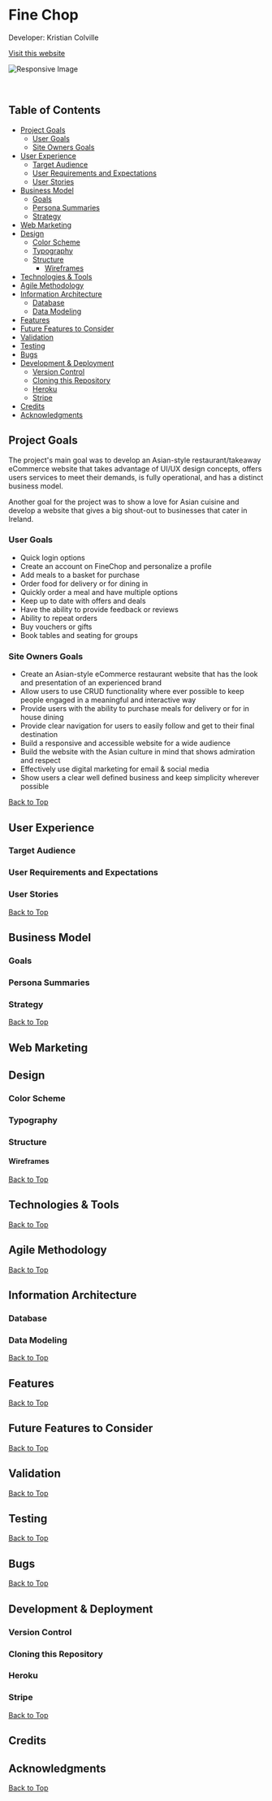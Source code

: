 # Fine Chop

Developer: Kristian Colville

[Visit this website]()

![Responsive Image]()

<br>

## Table of Contents

* [Project Goals](#project-goals)
    * [User Goals](#user-goals)
    * [Site Owners Goals](#site-owners-goals)
* [User Experience](#user-experience)
    * [Target Audience](#target-audience)
    * [User Requirements and Expectations](#user-requirements-and-expectations)
    * [User Stories](#user-stories)
* [Business Model](#business-model)
    * [Goals](#goals)
    * [Persona Summaries](#persona-summaries)
    * [Strategy](#strategy)
* [Web Marketing](#web-marketing)
* [Design](#design)
    * [Color Scheme](#color-scheme)
    * [Typography](#typography)
    * [Structure](#structure)
        * [Wireframes](#wireframes)
* [Technologies & Tools](#technologies--tools)
* [Agile Methodology](#agile-methodology)
* [Information Architecture](#information-architecture)
    * [Database](#database)
    * [Data Modeling](#data-modeling)
* [Features](#features)
* [Future Features to Consider](#future-features-to-consider)
* [Validation](#validation)
* [Testing](#testing)
* [Bugs](#bugs)
* [Development & Deployment](#deployment--deployment)
    * [Version Control](#version-control)
    * [Cloning this Repository](#cloning-this-repository)
    * [Heroku](#heroku)
    * [Stripe](#stripe)
* [Credits](#credits)
* [Acknowledgments](#acknowledgments)

## Project Goals

The project's main goal was to develop an Asian-style restaurant/takeaway eCommerce website that takes advantage of UI/UX design concepts, offers users services to meet their demands, is fully operational, and has a distinct business model.

Another goal for the project was to show a love for Asian cuisine and develop a website that gives a big shout-out to businesses that cater in Ireland.

### User Goals

* Quick login options
* Create an account on FineChop and personalize a profile
* Add meals to a basket for purchase
* Order food for delivery or for dining in
* Quickly order a meal and have multiple options
* Keep up to date with offers and deals
* Have the ability to provide feedback or reviews
* Ability to repeat orders
* Buy vouchers or gifts
* Book tables and seating for groups

### Site Owners Goals

* Create an Asian-style eCommerce restaurant website that has the look and presentation of an experienced brand
* Allow users to use CRUD functionality where ever possible to keep people engaged in a meaningful and interactive way
* Provide users with the ability to purchase meals for delivery or for in house dining
* Provide clear navigation for users to easily follow and get to their final destination
* Build a responsive and accessible website for a wide audience
* Build the website with the Asian culture in mind that shows admiration and respect
* Effectively use digital marketing for email & social media
* Show users a clear well defined business and keep simplicity wherever possible

[Back to Top](#table-of-contents)

## User Experience
### Target Audience
### User Requirements and Expectations
### User Stories

[Back to Top](#table-of-contents)

## Business Model
### Goals
### Persona Summaries
### Strategy

[Back to Top](#table-of-contents)

## Web Marketing
## Design
### Color Scheme
### Typography
### Structure
#### Wireframes

[Back to Top](#table-of-contents)

## Technologies & Tools

[Back to Top](#table-of-contents)

## Agile Methodology

[Back to Top](#table-of-contents)

## Information Architecture
### Database
### Data Modeling

[Back to Top](#table-of-contents)

## Features

[Back to Top](#table-of-contents)

## Future Features to Consider

[Back to Top](#table-of-contents)

## Validation

[Back to Top](#table-of-contents)

## Testing

[Back to Top](#table-of-contents)

## Bugs

[Back to Top](#table-of-contents)

## Development & Deployment
### Version Control
### Cloning this Repository
### Heroku
### Stripe

[Back to Top](#table-of-contents)

## Credits
## Acknowledgments

[Back to Top](#table-of-contents)
